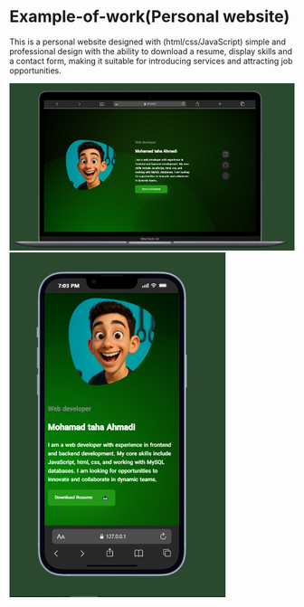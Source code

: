  # Example-of-work(Personal website)
 This is a personal website designed with (html/css/JavaScript) simple and professional design with the ability to
 download a resume, display skills and a contact form, making it suitable for introducing services and attracting job
opportunities.



   <img src="Example-of-work-1.png">
   <img src="Example-of-work-1(mob).png">

